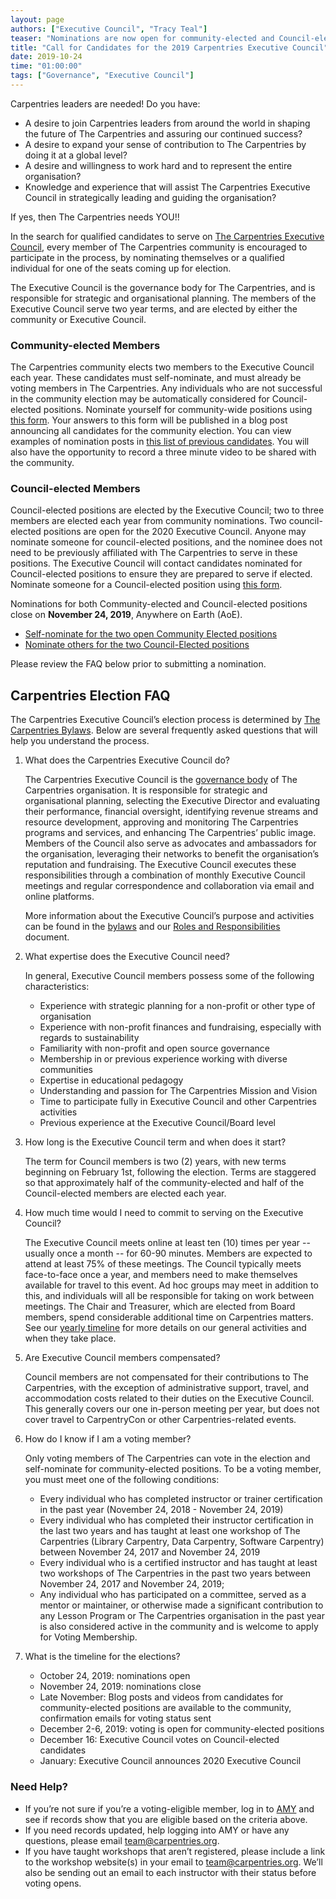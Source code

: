 ```yaml
---
layout: page
authors: ["Executive Council", "Tracy Teal"]
teaser: "Nominations are now open for community-elected and Council-elected positions"
title: "Call for Candidates for the 2019 Carpentries Executive Council"
date: 2019-10-24
time: "01:00:00"
tags: ["Governance", "Executive Council"]
---
```



Carpentries leaders are needed! Do you have:

- A desire to join Carpentries leaders from around the world in shaping the future of The Carpentries and assuring our continued success?
- A desire to expand your sense of contribution to The Carpentries by doing it at a global level?
- A desire and willingness to work hard and to represent the entire organisation?
- Knowledge and experience that will assist The Carpentries Executive Council in strategically leading and guiding the organisation?

If yes, then The Carpentries needs YOU!!


In the search for qualified candidates to serve on [The Carpentries Executive Council](http://carpentries.org/governance/), every member of The Carpentries community is encouraged to participate in the process, by nominating themselves or a qualified individual for one of the seats coming up for election. 

The Executive Council is the governance body for The Carpentries, and is responsible for strategic and organisational planning. The members of the Executive Council serve two year terms, and are elected by either the community or Executive Council. 

### Community-elected Members

The Carpentries community elects two members to the Executive Council each year.  These candidates must self-nominate, and must already be voting members in The Carpentries. Any individuals who are not successful in the community election may be automatically considered for Council-elected positions. Nominate yourself for community-wide positions using [this form](https://docs.google.com/forms/d/e/1FAIpQLSewYhQbsN-KOHYYuDg67HozFxBKWYj4nqmO-pkOIRiaIrizag/viewform). Your answers to this form will be published in a blog post announcing all candidates for the community election. You can view examples of nomination posts in [this list of previous candidates](https://software-carpentry.org/blog/2017/11/sc-candidates-2018.html). You will also have the opportunity to record a three minute video to be shared with the community.

### Council-elected Members
 
Council-elected positions are elected by the Executive Council; two to three members are elected each year from community nominations. Two council-elected positions are open for the 2020 Executive Council. Anyone may nominate someone for council-elected positions, and the nominee does not need to be previously affiliated with The Carpentries to serve in these positions. The Executive Council will contact candidates nominated for Council-elected positions to ensure they are prepared to serve if elected. Nominate someone for a Council-elected position using [this form](https://docs.google.com/forms/d/e/1FAIpQLSekjBS9pR0k2HO3VVfCk7sOiOHcJbruw6O6BJCr_pA8bwqgWQ/viewform).

Nominations for both Community-elected and Council-elected positions close on **November 24, 2019**, Anywhere on Earth (AoE). 

- [Self-nominate for the two open Community Elected positions](https://docs.google.com/forms/d/e/1FAIpQLSewYhQbsN-KOHYYuDg67HozFxBKWYj4nqmO-pkOIRiaIrizag/closedform)
- [Nominate others for the two Council-Elected positions](https://docs.google.com/forms/d/e/1FAIpQLSekjBS9pR0k2HO3VVfCk7sOiOHcJbruw6O6BJCr_pA8bwqgWQ/viewform)

Please review the FAQ below prior to submitting a nomination.

## Carpentries Election FAQ

The Carpentries Executive Council’s election process is determined by [The Carpentries Bylaws](https://docs.carpentries.org/topic_folders/governance/bylaws.html). Below are several frequently asked questions that will help you understand the process.

1. What does the Carpentries Executive Council do?

    The Carpentries Executive Council is the [governance body](https://carpentries.org/blog/2018/09/executive-committee-structure/) of The Carpentries organisation. It is responsible for strategic and organisational planning, selecting the Executive Director and evaluating their performance, financial oversight, identifying revenue streams and resource development, approving and monitoring The Carpentries programs and services, and enhancing The Carpentries’ public image. Members of the Council also serve as advocates and ambassadors for the organisation, leveraging their networks to benefit the organisation’s reputation and fundraising. The Executive Council executes these responsibilities through a combination of monthly Executive Council meetings and regular correspondence and collaboration via email and online platforms.

    More information about the Executive Council’s purpose and activities can be found in the [bylaws](https://docs.carpentries.org/topic_folders/governance/bylaws.html#executive-council) and our [Roles and Responsibilities](https://github.com/carpentries/executive-council-info/blob/master/process/roles_responsibilities.md) document.

2. What expertise does the Executive Council need?

    In general, Executive Council members possess some of the following characteristics:
    - Experience with strategic planning for a non-profit or other type of organisation
    - Experience with non-profit finances and fundraising, especially with regards to sustainability
    - Familiarity with non-profit and open source governance
    - Membership in or previous experience working with diverse communities
    - Expertise in educational pedagogy
    - Understanding and passion for The Carpentries Mission and Vision
    - Time to participate fully in Executive Council and other Carpentries activities
    - Previous experience at the Executive Council/Board level

3. How long is the Executive Council term and when does it start?

    The term for Council members is two (2) years, with new terms beginning on February 1st, following the election. Terms are staggered so that approximately half of the community-elected and half of the Council-elected members are elected each year.

4. How much time would I need to commit to serving on the Executive Council?

    The Executive Council meets online at least ten (10) times per year -- usually once a month -- for 60-90 minutes. Members are expected to attend at least 75% of these meetings. The Council typically meets face-to-face once a year, and members need to make themselves available for travel to this event. Ad hoc groups may meet in addition to this, and individuals will all be responsible for taking on work between meetings. The Chair and Treasurer, which are elected from Board members, spend considerable additional time on Carpentries matters. See our [yearly timeline](https://github.com/carpentries/executive-council-info/blob/master/process/timeline.md) for more details on our general activities and when they take place.

5. Are Executive Council members compensated?

    Council members are not compensated for their contributions to The Carpentries, with the exception of administrative support, travel, and accommodation costs related to their duties on the Executive Council. This generally covers our one in-person meeting per year, but does not cover travel to CarpentryCon or other Carpentries-related events.

6. How do I know if I am a voting member?

    Only voting members of The Carpentries can vote in the election and self-nominate for community-elected positions. To be a voting member, you must meet one of the following conditions:
    
    - Every individual who has completed instructor or trainer certification in the past year (November 24, 2018 - November 24, 2019)
    - Every individual who has completed their instructor certification in the last two years and has taught at least one workshop of The Carpentries (Library Carpentry, Data Carpentry, Software Carpentry) between November 24, 2017 and November 24, 2019
    - Every individual who is a certified instructor and has taught at least two workshops of The Carpentries in the past two years  between November 24, 2017 and November 24, 2019;
    - Any individual who has participated on a committee, served as a mentor or maintainer, or otherwise made a significant contribution to any Lesson Program or The Carpentries organisation in the past year is also considered active in the community and is welcome to apply for Voting Membership.


7. What is the timeline for the elections?

    - October 24, 2019: nominations open
    - November 24, 2019: nominations close
    - Late November: Blog posts and videos from candidates for community-elected positions are available to the community, confirmation emails for voting status sent
    - December 2-6, 2019: voting is open for community-elected positions
    - December 16: Executive Council votes on Council-elected candidates
    - January: Executive Council announces 2020 Executive Council


### Need Help?

- If you’re not sure if you’re a voting-eligible member, log in to [AMY](https://amy.carpentries.org/account/login/) and see if records show that you are eligible based on the criteria above. 
- If you need records updated, help logging into AMY or have any questions, please email [team@carpentries.org](mailto:team@carpentries.org). 
- If you have taught workshops that aren’t registered, please include a link to the workshop website(s) in your email to [team@carpentries.org](mailto:team@carpentries.org). We’ll also be sending out an email to each instructor with their status before voting opens.


